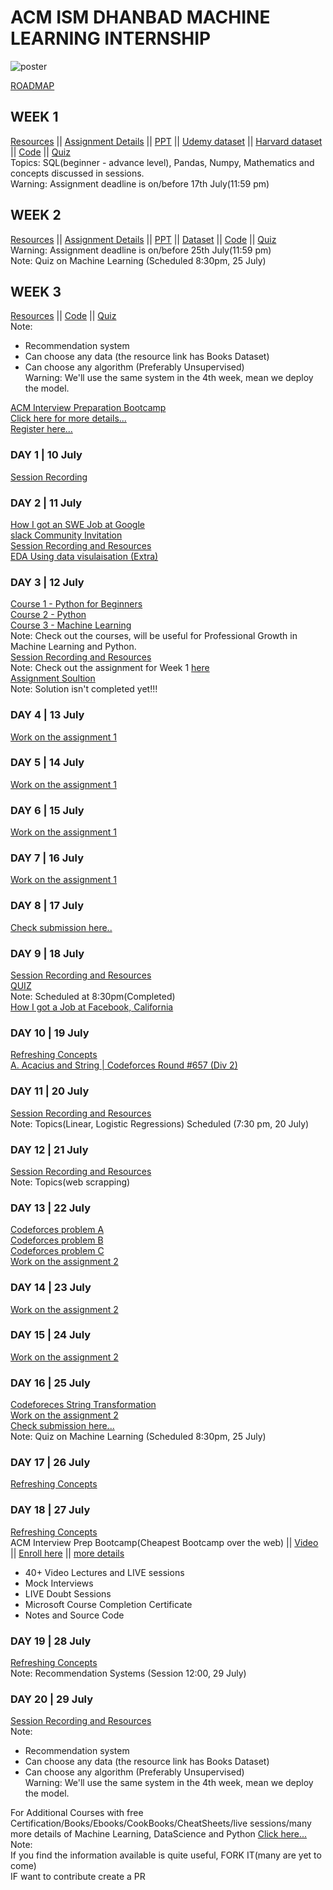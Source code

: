 # ACM ISM DHANBAD MACHINE LEARNING INTERNSHIP   
![poster](https://github.com/AdicherlaVenkataSai/acm-ml-internship/blob/master/ACM%20LOC.jpg)
   

[ROADMAP](https://docs.google.com/document/d/1i_RnLREwEMPZ7rTyEBybQCHi_eiI7csW/edit)
## WEEK 1   
[Resources](https://drive.google.com/drive/folders/1gCqtfG3NTapGiPJGgHsajWbi1FpbG9xp) || [Assignment Details](https://drive.google.com/drive/folders/1hnRcA5Ehl_B5IlxWgeTX83y3NX7ZV_4W) || [PPT](https://docs.google.com/presentation/d/11gibQ2hERG3WK2tlDTgzc7px8o9HLLkKIFciookATYA/edit?usp=sharing) || [Udemy dataset](https://drive.google.com/file/d/1EDd0m2naDuXXwYZRwwEjMRztOF6ZrL_l/view?usp=sharing) || [Harvard dataset](https://drive.google.com/file/d/10jpyLp28eJPv1CPfBhyWM4OiQcrZNKdD/view?usp=sharing) || [Code](https://colab.research.google.com/drive/1MaMMC-TLH2ji4FEm-2AubHXRNQkiqHsP?usp=sharing) || [Quiz](https://docs.google.com/forms/d/e/1FAIpQLSe2sGo_gu1lQdEA0BSqVqQDfiKE_-v6DPgdj8Hpf7YrTxo2QA/viewform?vc=0&c=0&w=1&usp=mail_form_link)    
Topics: SQL(beginner - advance level), Pandas, Numpy, Mathematics and concepts discussed in sessions.   
Warning: Assignment deadline is on/before 17th July(11:59 pm)   
## WEEK 2   
[Resources](https://drive.google.com/drive/folders/13XMOwskEBk-_9qloihn1dsJElIBNjaIR) || [Assignment Details](https://drive.google.com/drive/folders/1tXUGuxdzwOTBZTd1073X2YE0YbMQ3IFz) || [PPT]() || [Dataset](https://github.com/AdicherlaVenkataSai/acm-ml-internship/blob/master/adicherla/week%202/bank-full.csv) || [Code](https://github.com/AdicherlaVenkataSai/acm-ml-internship/blob/master/adicherla/week%202/week_2%20(1).ipynb) || [Quiz](https://docs.google.com/forms/d/e/1FAIpQLSfeU9kKSBLx9zbdJIkssgfNisjChJNw4G_L4SKZ_L2cQLPb0Q/viewform)  
Warning: Assignment deadline is on/before 25th July(11:59 pm)  
Note: Quiz on Machine Learning (Scheduled 8:30pm, 25 July)     
## WEEK 3      
[Resources](https://drive.google.com/drive/u/0/folders/1DTLaqsKjJXCdGf5qZYSRqYj-mLfrRjHy) || [Code]() || [Quiz]()    
Note:
-  Recommendation system 
-  Can choose any data (the resource link has Books Dataset)
-  Can choose any algorithm (Preferably Unsupervised)    
Warning: We'll use the same system in the 4th week, mean we deploy the model.


[ACM Interview Preparation Bootcamp](https://github.com/AdicherlaVenkataSai/acm-ml-internship/blob/master/BootCamp.jpeg)  
[Click here for more details...](https://github.com/AdicherlaVenkataSai/acm-ml-internship/blob/master/ACM%20Bootcamp.pdf)  
[Register here...](https://docs.google.com/forms/d/e/1FAIpQLSeISi89wkN6o_r1LMowi7pBZwIsXJHhfu5CkHbOoZVRrSc9rQ/viewform)

 
### DAY 1 | 10 July   
[Session Recording](https://www.dropbox.com/sh/wkwm1di477x5k0y/AABHhBxbE9VFT4NgynXsYV0Qa?dl=0)    
### DAY 2 | 11 July   
[How I got an SWE Job at Google](https://www.youtube.com/watch?v=EXKBE4VJtLY&feature=youtu.be)    
[slack Community Invitation](https://join.slack.com/t/acmml/shared_invite/zt-fjzx9l9z-2rN30P_Uo64HKUK8s~SZWQ)   
[Session Recording and Resources](https://drive.google.com/drive/folders/19j2dxF-yN4vSJ8V7mxg3dMg0XuUVUO_z)   
[EDA Using data visulaisation (Extra)](https://medium.com/@shantanu0707/analysing-stackoverflows-users-7547424f4432)    
### DAY 3 | 12 July   
[Course 1 - Python for Beginners](https://geeksgod.com/udemy-free-course/python-for-beginners-basics-to-advanced/)    
[Course 2 - Python](https://geeksgod.com/udemy-free-course/python-for-beginners-learn-all-the-basics-of-python/)    
[Course 3 - Machine Learning](https://geeksgod.com/udemy-free-course/step-by-step-guide-to-machine-learning/)   
Note: Check out the courses, will be useful for Professional Growth in Machine Learning and Python.   
[Session Recording and Resources](https://drive.google.com/drive/folders/1B4-ROSnBi28ngntGrfARaCGR_V_5AxlT)   
Note: Check out the assignment for Week 1 [here](https://drive.google.com/drive/folders/1hnRcA5Ehl_B5IlxWgeTX83y3NX7ZV_4W)    
[Assignment Soultion](https://github.com/AdicherlaVenkataSai/acm-ml-internship/tree/master/week%201)   
Note: Solution isn't completed yet!!!   
### DAY 4 | 13  July    
[Work on the assignment 1](https://drive.google.com/drive/folders/1hnRcA5Ehl_B5IlxWgeTX83y3NX7ZV_4W)    
### DAY 5 | 14 July   
[Work on the assignment 1](https://drive.google.com/drive/folders/1hnRcA5Ehl_B5IlxWgeTX83y3NX7ZV_4W)
### DAY 6 | 15 July   
[Work on the assignment 1](https://drive.google.com/drive/folders/1hnRcA5Ehl_B5IlxWgeTX83y3NX7ZV_4W)    
### DAY 7 | 16 July   
[Work on the assignment 1](https://drive.google.com/drive/folders/1hnRcA5Ehl_B5IlxWgeTX83y3NX7ZV_4W)    
### DAY 8 | 17 July   
[Check submission here..](https://github.com/AdicherlaVenkataSai/acm-ml-internship/tree/master/adicherla/week%201)    
### DAY 9 | 18 July    
[Session Recording and Resources](https://drive.google.com/folderview?id=12auVoHz6rpLPm5cCCP3_Ld7ZYuwHZcoV)   
[QUIZ](https://docs.google.com/forms/d/e/1FAIpQLSe2sGo_gu1lQdEA0BSqVqQDfiKE_-v6DPgdj8Hpf7YrTxo2QA/viewform?vc=0&c=0&w=1&usp=mail_form_link)   
Note: Scheduled at 8:30pm(Completed)    
[How I got a Job at Facebook, California](https://www.youtube.com/watch?v=XEHY2hQsHB8&feature=youtu.be)   
### DAY 10 | 19 July   
[Refreshing Concepts](https://drive.google.com/drive/folders/1w5JQjQNVsItKZaEL_6ZkO14auxGDg-TE?usp=sharing)   
[A. Acacius and String | Codeforces Round #657 (Div 2)](https://www.youtube.com/watch?v=jyi0VSDFc90&feature=youtu.be)   
### DAY 11 | 20 July   
[Session Recording and Resources](https://drive.google.com/file/d/1GOx2qZxE9amzXBD7c8miINb73wj2qMXs/view)   
Note: Topics(Linear, Logistic Regressions) Scheduled (7:30 pm, 20 July)   
### DAY 12 | 21 July   
[Session Recording and Resources](https://drive.google.com/file/d/1GOx2qZxE9amzXBD7c8miINb73wj2qMXs/view)   
Note: Topics(web scrapping)  
### DAY 13 | 22 July  
[Codeforces problem A](https://www.youtube.com/watch?v=l7rFxqFC_m0&feature=youtu.be)  
[Codeforces problem B](https://www.youtube.com/watch?v=uMqAJv5OS_I&feature=youtu.be)  
[Codeforces problem C](https://www.youtube.com/watch?v=-BqH7BS4ThA&feature=youtu.be)  
[Work on the assignment 2](https://colab.research.google.com/drive/1-3eViQahTbag15hlBVocLhJdU5lfTAQU?usp=sharing)  
### DAY 14 | 23 July  
[Work on the assignment 2](https://colab.research.google.com/drive/1-3eViQahTbag15hlBVocLhJdU5lfTAQU?usp=sharing)  
### DAY 15 | 24 July  
[Work on the assignment 2](https://colab.research.google.com/drive/1-3eViQahTbag15hlBVocLhJdU5lfTAQU?usp=sharing)  
### DAY 16 | 25 July  
[Codeforeces String Transformation](https://www.youtube.com/watch?v=_iwbXqf-3T8&feature=youtu.be)  
[Work on the assignment 2](https://colab.research.google.com/drive/1-3eViQahTbag15hlBVocLhJdU5lfTAQU?usp=sharing)  
[Check submission here...](https://github.com/AdicherlaVenkataSai/acm-ml-internship/blob/master/adicherla/week%202/week_2%20(1).ipynb)  
Note: Quiz on Machine Learning (Scheduled 8:30pm, 25 July)     
### DAY 17 | 26 July     
[Refreshing Concepts](https://drive.google.com/drive/folders/1w5JQjQNVsItKZaEL_6ZkO14auxGDg-TE?usp=sharing)    
### DAY 18 | 27 July     
[Refreshing Concepts](https://drive.google.com/drive/folders/1w5JQjQNVsItKZaEL_6ZkO14auxGDg-TE?usp=sharing)    
ACM Interview Prep Bootcamp(Cheapest Bootcamp over the web) || [Video](https://youtu.be/OtSnwUbRQ6Q) || [Enroll here](https://forms.gle/B4CVJigFjsiHedi6A) || [more details](http://iitism.acm.org/ipc.html)
-  40+ Video Lectures and LIVE sessions
-  Mock Interviews
-  LIVE Doubt Sessions
-  Microsoft Course Completion Certificate
-  Notes and Source Code      
### DAY 19 | 28 July     
[Refreshing Concepts](https://drive.google.com/drive/folders/1w5JQjQNVsItKZaEL_6ZkO14auxGDg-TE?usp=sharing)    
Note: Recommendation Systems (Session 12:00, 29 July)    
### DAY 20 | 29 July    
[Session Recording and Resources](https://drive.google.com/drive/u/0/folders/1DTLaqsKjJXCdGf5qZYSRqYj-mLfrRjHy)      
Note:
-  Recommendation system 
-  Can choose any data (the resource link has Books Dataset)
-  Can choose any algorithm (Preferably Unsupervised)    
Warning: We'll use the same system in the 4th week, mean we deploy the model.
         






For Additional Courses with free Certification/Books/Ebooks/CookBooks/CheatSheets/live sessions/many more details of Machine Learning, DataScience and Python [Click here...](https://github.com/AdicherlaVenkataSai/machine-learning-beginners-hub/blob/master/README.md)    
Note:   
If you find the information available is quite useful, FORK IT(many are yet to come)   
IF want to contribute create a PR 




